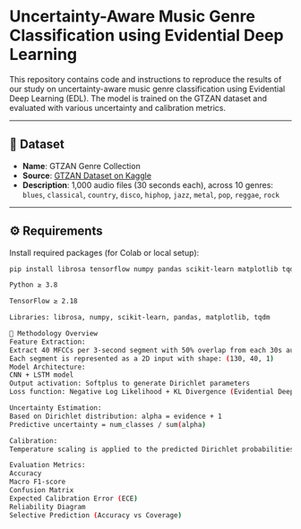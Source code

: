# Uncertainty-Aware Music Genre Classification using Evidential Deep Learning

This repository contains code and instructions to reproduce the results of our study on uncertainty-aware music genre classification using Evidential Deep Learning (EDL). The model is trained on the GTZAN dataset and evaluated with various uncertainty and calibration metrics.

---

## 📁 Dataset

- **Name**: GTZAN Genre Collection  
- **Source**: [GTZAN Dataset on Kaggle](https://www.kaggle.com/datasets/andradaolteanu/gtzan-dataset-music-genre-classification)
- **Description**: 1,000 audio files (30 seconds each), across 10 genres:
  `blues`, `classical`, `country`, `disco`, `hiphop`, `jazz`, `metal`, `pop`, `reggae`, `rock`

---

## ⚙️ Requirements

Install required packages (for Colab or local setup):

```bash
pip install librosa tensorflow numpy pandas scikit-learn matplotlib tqdm

Python ≥ 3.8

TensorFlow ≥ 2.18

Libraries: librosa, numpy, scikit-learn, pandas, matplotlib, tqdm

🧠 Methodology Overview
Feature Extraction:
Extract 40 MFCCs per 3-second segment with 50% overlap from each 30s audio file.
Each segment is represented as a 2D input with shape: (130, 40, 1)
Model Architecture:
CNN + LSTM model
Output activation: Softplus to generate Dirichlet parameters
Loss function: Negative Log Likelihood + KL Divergence (Evidential Deep Learning)

Uncertainty Estimation:
Based on Dirichlet distribution: alpha = evidence + 1
Predictive uncertainty = num_classes / sum(alpha)

Calibration:
Temperature scaling is applied to the predicted Dirichlet probabilities to reduce Expected Calibration Error (ECE)

Evaluation Metrics:
Accuracy
Macro F1-score
Confusion Matrix
Expected Calibration Error (ECE)
Reliability Diagram
Selective Prediction (Accuracy vs Coverage)

